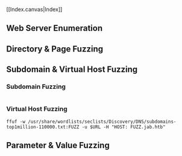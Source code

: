 [[Index.canvas|Index]]

## Web Server Enumeration

## Directory & Page Fuzzing



## Subdomain & Virtual Host Fuzzing

### Subdomain Fuzzing
```
```
### Virtual Host Fuzzing
```
ffuf -w /usr/share/wordlists/seclists/Discovery/DNS/subdomains-top1million-110000.txt:FUZZ -u $URL -H "HOST: FUZZ.jab.htb"
```

## Parameter & Value Fuzzing



